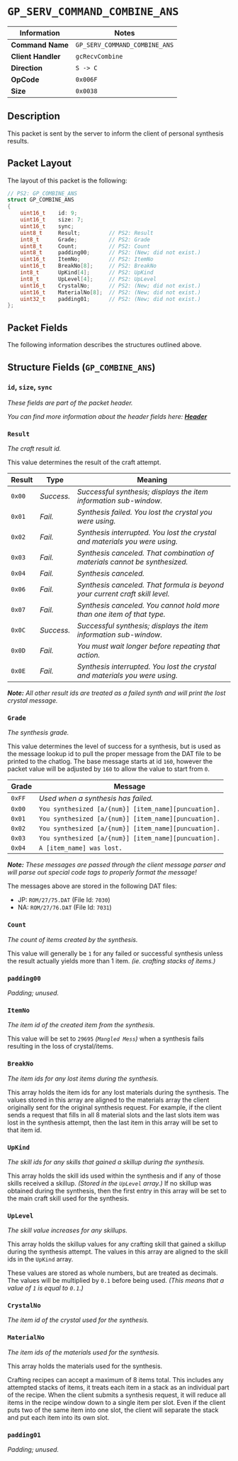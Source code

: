 # `GP_SERV_COMMAND_COMBINE_ANS`

| Information               | Notes |
|---                        |---    |
| **Command Name**          | `GP_SERV_COMMAND_COMBINE_ANS` |
| **Client Handler**        | `gcRecvCombine` |
| **Direction**             | `S -> C` |
| **OpCode**                | `0x006F` |
| **Size**                  | `0x0038` |

## Description

This packet is sent by the server to inform the client of personal synthesis results.

## Packet Layout

The layout of this packet is the following:

```cpp
// PS2: GP_COMBINE_ANS
struct GP_COMBINE_ANS
{
    uint16_t    id: 9;
    uint16_t    size: 7;
    uint16_t    sync;
    uint8_t     Result;         // PS2: Result
    int8_t      Grade;          // PS2: Grade
    uint8_t     Count;          // PS2: Count
    uint8_t     padding00;      // PS2: (New; did not exist.)
    uint16_t    ItemNo;         // PS2: ItemNo
    uint16_t    BreakNo[8];     // PS2: BreakNo
    int8_t      UpKind[4];      // PS2: UpKind
    int8_t      UpLevel[4];     // PS2: UpLevel
    uint16_t    CrystalNo;      // PS2: (New; did not exist.)
    uint16_t    MaterialNo[8];  // PS2: (New; did not exist.)
    uint32_t    padding01;      // PS2: (New; did not exist.)
};
```

## Packet Fields

The following information describes the structures outlined above.

## Structure Fields (`GP_COMBINE_ANS`)

### `id`, `size`, `sync`

_These fields are part of the packet header._

_You can find more information about the header fields here: [**Header**](/world/server/Header.md)_

### `Result`

_The craft result id._

This value determines the result of the craft attempt.

| Result | Type | Meaning |
| --- | --- | --- |
| `0x00` | _Success._   | _Successful synthesis; displays the item information sub-window._ |
| `0x01` | _Fail._      | _Synthesis failed. You lost the crystal you were using._ |
| `0x02` | _Fail._      | _Synthesis interrupted. You lost the crystal and materials you were using._ |
| `0x03` | _Fail._      | _Synthesis canceled. That combination of materials cannot be synthesized._ |
| `0x04` | _Fail._      | _Synthesis canceled._ |
| `0x06` | _Fail._      | _Synthesis canceled. That formula is beyond your current craft skill level._ |
| `0x07` | _Fail._      | _Synthesis canceled. You cannot hold more than one item of that type._ |
| `0x0C` | _Success._   | _Successful synthesis; displays the item information sub-window._ |
| `0x0D` | _Fail._      | _You must wait longer before repeating that action._ |
| `0x0E` | _Fail._      | _Synthesis interrupted. You lost the crystal and materials you were using._ |

_**Note:** All other result ids are treated as a failed synth and will print the lost crystal message._

### `Grade`

_The synthesis grade._

This value determines the level of success for a synthesis, but is used as the message lookup id to pull the proper message from the DAT file to be printed to the chatlog. The base message starts at id `160`, however the packet value will be adjusted by `160` to allow the value to start from `0`.

| Grade | Message |
| --- | --- |
| `0xFF` | _Used when a synthesis has failed._ |
| `0x00` | `You synthesized [a/{num}] [item_name][puncuation].` |
| `0x01` | `You synthesized [a/{num}] [item_name][puncuation].` |
| `0x02` | `You synthesized [a/{num}] [item_name][puncuation].` |
| `0x03` | `You synthesized [a/{num}] [item_name][puncuation].` |
| `0x04` | `A [item_name] was lost.` |

_**Note:** These messages are passed through the client message parser and will parse out special code tags to properly format the message!_

The messages above are stored in the following DAT files:

  - JP: `ROM/27/75.DAT` (File Id: `7030`)
  - NA: `ROM/27/76.DAT` (File Id: `7031`)

### `Count`

_The count of items created by the synthesis._

This value will generally be `1` for any failed or successful synthesis unless the result actually yields more than 1 item. _(ie. crafting stacks of items.)_

### `padding00`

_Padding; unused._

### `ItemNo`

_The item id of the created item from the synthesis._

This value will be set to `29695` _(`Mangled Mess`)_ when a synthesis fails resulting in the loss of crystal/items.

### `BreakNo`

_The item ids for any lost items during the synthesis._

This array holds the item ids for any lost materials during the synthesis. The values stored in this array are aligned to the materials array the client originally sent for the original synthesis request. For example, if the client sends a request that fills in all 8 material slots and the last slots item was lost in the synthesis attempt, then the last item in this array will be set to that item id.

### `UpKind`

_The skill ids for any skills that gained a skillup during the synthesis._

This array holds the skill ids used within the synthesis and if any of those skills received a skillup. _(Stored in the `UpLevel` array.)_ If no skillup was obtained during the synthesis, then the first entry in this array will be set to the main craft skill used for the synthesis.

### `UpLevel`

_The skill value increases for any skillups._

This array holds the skillup values for any crafting skill that gained a skillup during the synthesis attempt. The values in this array are aligned to the skill ids in the `UpKind` array.

These values are stored as whole numbers, but are treated as decimals. The values will be multiplied by `0.1` before being used. _(This means that a value of `1` is equal to `0.1`.)_

### `CrystalNo`

_The item id of the crystal used for the synthesis._

### `MaterialNo`

_The item ids of the materials used for the synthesis._

This array holds the materials used for the synthesis.

Crafting recipes can accept a maximum of 8 items total. This includes any attempted stacks of items, it treats each item in a stack as an individual part of the recipe. When the client submits a synthesis request, it will reduce all items in the recipe window down to a single item per slot. Even if the client puts two of the same item into one slot, the client will separate the stack and put each item into its own slot.

### `padding01`

_Padding; unused._
